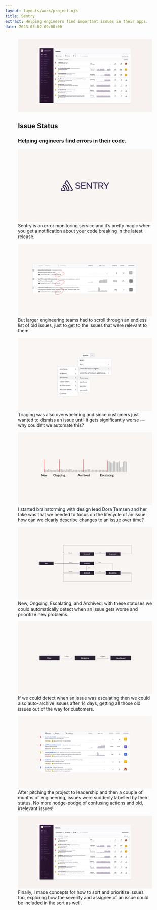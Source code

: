 ```yaml
---
layout: layouts/work/project.njk
title: Sentry
extract: Helping engineers find important issues in their apps.
date: 2023-05-02 09:00:00
---
```


<div class="carousel">
  <figure class="work-title">
    <img src="/images/work/sentry-status/issues-start.webp" alt="A screenshot of a concept for how status could be applied to issues" />
    <figcaption>
      <div>
        <h2>Issue Status</h2>
        <h3>Helping engineers find errors in their code.</h3>
      </div>
    </figcaption>
  </figure>
  <figure>
    <img src="/images/work/sentry-status/sentry-logo.svg" alt="The Sentry logo" />
    <figcaption>Sentry is an error monitoring service and it’s pretty magic when you get a notification about your code breaking in the latest release.</figcaption>
  </figure>
  <figure>
    <img src="/images/work/sentry-status/old-issues.webp" alt="A list of old issues in the Sentry app"/>
    <figcaption>But larger engineering teams had to scroll through an endless list of old issues, just to get to the issues that were relevant to them.</figcaption>
  </figure>
  <figure>
    <img src="/images/work/sentry-status/ignore.webp" alt="A screenshot of all the Ignore actions available for an issue"/>
    <figcaption>
      Triaging was also overwhelming and since customers just wanted to dismiss an issue until it gets significantly worse — why couldn’t we automate this?
    </figcaption>
  </figure>
  <figure>
    <img src="/images/work/sentry-status/issues-timeline.svg" />
    <figcaption>I started brainstorming with design lead Dora Tamsen and her take was that we needed to focus on the lifecycle of an issue: how can we clearly describe changes to an issue over time?</figcaption>
  </figure>
  <figure>
    <img src="/images/work/sentry-status/issue-lifecycle.svg" alt="A diagram showing how an issue changes status over time" />
    <figcaption>New, Ongoing, Escalating, and Archived: with these statuses we could automatically detect when an issue gets worse and prioritize new problems.</figcaption>
  </figure>
  <figure>
    <img src="/images/work/sentry-status/auto-archive.svg" />
    <figcaption>
      If we could detect when an issue was escalating then we could also auto-archive issues after 14 days, getting all those old issues out of the way for customers.
    </figcaption>
  </figure>
  <figure>
    <img src="/images/work/sentry-status/archive-table.webp" alt="A screenshot of the issues table with the archive button and proper statuses added to each issue." />
    <figcaption>
      After pitching the project to leadership and then a couple of months of engineering, issues were suddenly labelled by their status. No more hodge-podge of confusing actions and old, irrelevant issues!
    </figcaption>
  </figure>
  <figure>
    <img src="/images/work/sentry-status/issues-start.webp" alt="A screenshot of a concept for how status could be applied to issues" />
    <figcaption>
      Finally, I made concepts for how to sort and prioritize issues too, exploring how the severity and assignee of an issue could be included in the sort as well.
    </figcaption>
  </figure>
</div>
